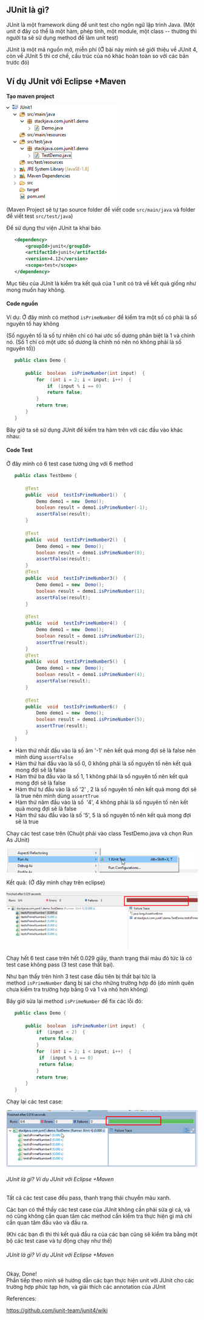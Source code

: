 JUnit là gì?
------------

JUnit là một framework dùng để unit test cho ngôn ngữ lập trình Java. (Một unit ở đây có thể là một hàm, phép tính, một module, một class -- thường thì người ta sẽ sử dụng method để làm unit test)

JUnit là một mã nguồn mở, miễn phí (Ở bài này mình sẽ giới thiệu về JUnit 4, còn về JUnit 5 thì cơ chế, cấu trúc của nó khác hoàn toàn so với các bản trước đó)

Ví dụ JUnit với Eclipse +Maven
------------------------------

**Tạo maven project**

[![JUnit là gì? Ví dụ JUnit với Eclipse +Maven](/img/posts/java/junit-0.png)](/img/posts/java/junit-0.png)

(Maven Project sẽ tự tạo source folder để viết code `src/main/java` và folder để viết test `src/test/java`)

Để sử dụng thư viện JUnit ta khai báo

```xml
   <dependency>
	   <groupId>junit</groupId>
	   <artifactId>junit</artifactId>
	   <version>4.12</version>
	   <scope>test</scope>
   </dependency>
```

Mục tiêu của JUnit là kiểm tra kết quả của 1 unit có trả về kết quả giống như mong muốn hay không.

#### **Code nguồn**

Ví dụ: Ở đây mình có method `isPrimeNumber` để kiểm tra một số có phải là số nguyên tố hay không

(Số nguyên tố là số tự nhiên chỉ có hai ước số dương phân biệt là 1 và chính nó. (Số 1 chỉ có một ước số dương là chính nó nên nó không phải là số nguyên tố))

```java
   public class Demo {

	   public  boolean  isPrimeNumber(int input)  {
		   for  (int i = 2; i < input; i++)  {
			   if  (input % i == 0)
			   return false;
		   }
		   return true;
	   }
   }
```

Bây giờ ta sẽ sử dụng JUnit để kiểm tra hàm trên với các đầu vào khác nhau:

#### **Code Test**

Ở đây mình có 6 test case tương ứng với 6 method

```java
   public class TestDemo {

	   @Test
	   public  void  testIsPrimeNumber1()  {
		   Demo demo1 = new  Demo();
		   boolean result = demo1.isPrimeNumber(-1);
		   assertFalse(result);
	   }

	   @Test
	   public  void  testIsPrimeNumber2()  {
		   Demo demo1 = new  Demo();
		   boolean result = demo1.isPrimeNumber(0);
		   assertFalse(result);
	   }
	   @Test
	   public  void  testIsPrimeNumber3()  {
		   Demo demo1 = new  Demo();
		   boolean result = demo1.isPrimeNumber(1);
		   assertFalse(result);
	   }

	   @Test
	   public  void  testIsPrimeNumber4()  {
		   Demo demo1 = new  Demo();
		   boolean result = demo1.isPrimeNumber(2);
		   assertTrue(result);
	   }
	   @Test
	   public  void  testIsPrimeNumber5()  {
		   Demo demo1 = new  Demo();
		   boolean result = demo1.isPrimeNumber(4);
		   assertFalse(result);
	   }

	   @Test
	   public  void  testIsPrimeNumber6()  {
		   Demo demo1 = new  Demo();
		   boolean result = demo1.isPrimeNumber(5);
		   assertTrue(result);
	   }
   }
```

-   Hàm thứ nhất đầu vào là số âm '-1' nên kết quả mong đợi sẽ là false nên mình dùng `assertFalse`
-   Hàm thứ hai đầu vào là số 0, 0 không phải là số nguyên tố nên kết quả mong đợi sẽ là false
-   Hàm thứ ba đầu vào là số 1, 1 không phải là số nguyên tố nên kết quả mong đợi sẽ là false
-   Hàm thứ tư đầu vào là số '2' , 2 là số nguyên tố nên kết quả mong đợi sẽ là true nên mình dùng `assertTrue`
-   Hàm thứ năm đầu vào là số  '4', 4 không phải là số nguyên tố nên kết quả mong đợi sẽ là false
-   Hàm thứ sáu đầu vào là số '5', 5 là số nguyên tố nên kết quả mong đợi sẽ là true

Chạy các test case trên (Chuột phải vào class TestDemo.java và chọn Run As JUnit)

[![](/img/posts/java/junit-3.png)](/img/posts/java/junit-3.png)

Kết quả: (Ở đây mình chạy trên eclipse)

[![JUnit là gì? Hướng dẫn viết unit test với JUnit](/img/posts/java/junit-1.png)](/img/posts/java/junit-1.png)

Chạy hết 6 test case trên hết 0.029 giây, thanh trạng thái màu đỏ tức là có test case không pass (3 test case thất bại).

Như bạn thấy trên hình 3 test case đầu tiên bị thất bại tức là method `isPrimeNumber` đang bị sai cho những trường hợp đó (do mình quên chưa kiểm tra trường hợp bằng 0 và 1 và nhỏ hơn không)

Bây giờ sửa lại method `isPrimeNumber` để fix các lỗi đó:

```java
   public class Demo {

	   public  boolean  isPrimeNumber(int input)  {
		   if  (input < 2)  {
			return false;
		   }
		   for  (int i = 2; i < input; i++)  {
			if  (input % i == 0)
			return false;
		   }
		   return true;
	   }
   }
```

Chạy lại các test case:

[![](/img/posts/java/junit-2.png)](/img/posts/java/junit-2.png)

###### JUnit là gì? Ví dụ JUnit với Eclipse +Maven

Tất cả các test case đều pass, thanh trạng thái chuyển màu xanh.

Các bạn có thể thấy các test case của JUnit không cần phải sửa gì cả, và nó cũng không cần quan tâm các method cần kiểm tra thực hiện gì mà chỉ cần quan tâm đầu vào và đầu ra.

(Khi các bạn đi thi thì kết quả đầu ra của các bạn cũng sẽ kiểm tra bằng một bộ các test case và tự động chạy như thế)

###### JUnit là gì? Ví dụ JUnit với Eclipse +Maven

Okay, Done!\
Phần tiếp theo mình sẽ hướng dẫn các bạn thực hiện unit với JUnit cho các trường hợp phức tạp hơn, và giải thích các annotation của JUnit

References:

<https://github.com/junit-team/junit4/wiki>